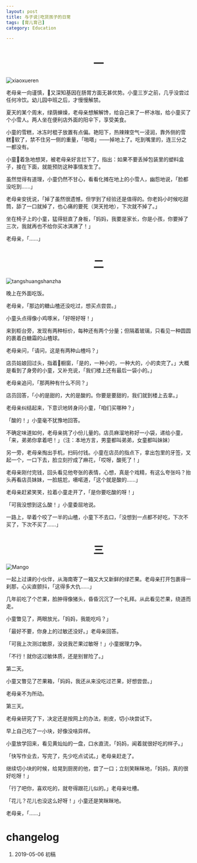 ```yaml
---
layout: post
title: 与子说|吃货孩子的日常
tags: [育儿育己]
category: Education

---
```







# <center> 一
![xiaoxueren](https://user-images.githubusercontent.com/23351109/57214556-eed76700-701c-11e9-98ab-7d0ffeeee1f4.jpeg)


老母亲一向谨慎，又深知基因在肠胃方面无甚优势。小童三岁之前，几乎没尝过任何冷饮。幼儿园中班之后，才慢慢解禁。

夏天的某个周末，绿荫蝉燥，老母亲想解解馋，给自己来了一杯冰咖，给小童买了个小雪人。两人坐在便利店外面的阳伞下，享受美食。

小童的雪糕，冰冻时棍子放置有点偏。艳阳下，热辣辣空气一浸润，靠外侧的雪糕软了，禁不住另一侧的重量，「啪嗒」——掉地上了。吃到嘴里的，连三分之一都没有。

小童着急地想哭，被老母亲好言拦下了，指出：如果不要丢掉包装里的塑料盒子，接在下面，就能预防这种事情发生了。

虽然觉得有道理，小童仍然不甘心，看看化摊在地上的小雪人，幽怨地说，「脸都没吃到......」

老母亲安抚说，「掉了虽然很遗憾，但学到了经验还是值得的。你老妈小时候吃甜筒，舔了一口就掉了，也心痛的要死（哭天抢地），下次就不掉了。」

坐在椅子上的小童，猛得挺直了身板，「妈妈，我要是家长，你是小孩，你要掉了三次，我就再也不给你买冰淇淋了！」

老母亲，「......」


# <center> 二
![tangshuangshanzha](https://user-images.githubusercontent.com/23351109/57214555-ee3ed080-701c-11e9-8e82-8f6051bce380.jpeg)

晚上在外面吃饭。

老母亲，「那边的糖山楂还没吃过，想买点尝尝。」

小童头点得像小鸡啄米，「好呀好呀！」

来到柜台旁，发现有两种标价，每种还有两个分量；但隔着玻璃，只看见一种圆圆的裹着白糖霜的山楂球。

老母亲问，「请问，这是有两种山楂吗？」

店员姑娘回过头，指着橱窗，「是的，一种小的，一种大的，小的卖完了。」大概是看到了身旁的小童，又补充说，「我们楼上还有最后一袋小的。」

老母亲追问，「那两种有什么不同？」

店员回答，「小的是甜的，大的是酸的。你要是要甜的，我们就到楼上去拿。」

老母亲纠结起来，下意识地转身问小童，「咱们买哪种？」

「酸的！」小童毫不犹豫地回答。

不确定味道如何，老母亲挑了小份儿量的。店员麻溜地称好一小袋，递给小童，「来，弟弟你拿着吧！」（注：本地方言，男童都叫弟弟，女童都叫妹妹）

另一旁，老母亲掏出手机，扫码付钱。小童在店员的指点下，拿出包里的牙签，叉起一个，一口下去，脸立刻拧成了麻花，「哎呀，酸死了！」

老母亲刚付完钱，回头看见他夸张的表情，心想，真是个戏精，有这么夸张吗？抬头再看店员妹妹，一脸尴尬，嗫喏道，「这个就是酸的……」

老母亲赶紧笑笑，拉着小童走开了，「是你要吃酸的呀！」

「可我没想到这么酸！」小童委屈地说。

一路上，举着个咬了一半的山楂，小童下不去口，「没想到一点都不好吃，下次不买了，下次不买了……」

# <center> 三
![Mango](https://user-images.githubusercontent.com/23351109/57214553-ee3ed080-701c-11e9-9dcb-debdffc76c39.jpeg)

一起上过课的小伙伴，从海南寄了一箱又大又新鲜的绿芒果。老母亲打开包裹得一刹那，心尖直颤抖，「这得多大仇……」

几年前吃了个芒果，脸肿得像猪头，昏昏沉沉了一个礼拜。从此看见芒果，绕道而走。

小童瞥见了，两眼放光，「妈妈，我能吃吗？」

「最好不要，你身上的过敏还没好。」老母亲回答。

「可我上次测过敏原，没说我芒果过敏呀！」小童据理力争。

「不行！就你这过敏体质，还是别冒险了。」

第二天。

小童又瞥见了芒果箱，「妈妈，我还从来没吃过芒果，好想尝尝。」

老母亲不为所动。

第三天。

老母亲研究了下，决定还是按网上的办法，削皮，切小块尝试下。

早上自己吃了一小块，好像没啥异样。

小童放学回来，看见黄灿灿的一盘，口水直流，「妈妈，闻着就很好吃的样子。」

「快写作业去，写完了，先少吃点试试。」老母亲赶走了。

继续切小块的时候，给晃到厨房的他，尝了一口；立刻笑眯眯地，「妈妈，真的很好吃呀！」

「行了吧你，喜欢吃的，就夸得跟花儿似的。」老母亲吐槽。

「花儿？花儿也没这么好呀！」小童还是笑眯眯地。

老母亲，「……」

# changelog
1. 2019-05-06 初稿
